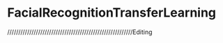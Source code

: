 # FacialRecognitionTransferLearning

/////////////////////////////////////////////////////////Editing
